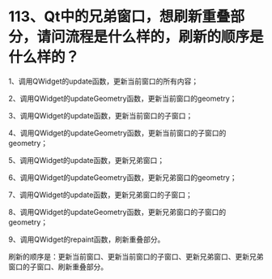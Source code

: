 # 113、Qt中的兄弟窗口，想刷新重叠部分，请问流程是什么样的，刷新的顺序是什么样的？

1、调用QWidget的update函数，更新当前窗口的所有内容；

2、调用QWidget的updateGeometry函数，更新当前窗口的geometry；

3、调用QWidget的update函数，更新当前窗口的子窗口；

4、调用QWidget的updateGeometry函数，更新当前窗口的子窗口的geometry；

5、调用QWidget的update函数，更新兄弟窗口；

6、调用QWidget的updateGeometry函数，更新兄弟窗口的geometry；

7、调用QWidget的update函数，更新兄弟窗口的子窗口；

8、调用QWidget的updateGeometry函数，更新兄弟窗口的子窗口的geometry；

9、调用QWidget的repaint函数，刷新重叠部分。

刷新的顺序是：更新当前窗口、更新当前窗口的子窗口、更新兄弟窗口、更新兄弟窗口的子窗口、刷新重叠部分。